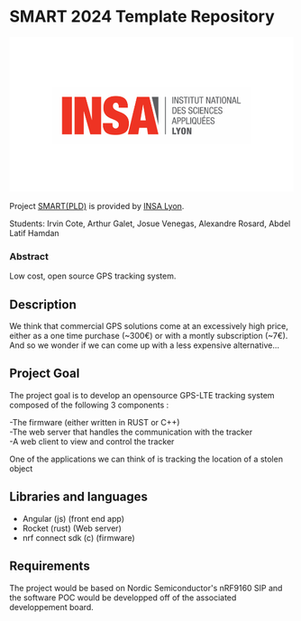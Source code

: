 # SMART 2024 Template Repository

![Insalogo](./images/logo-insa_0.png)

Project [SMART(PLD)](riccardotommasini.com/teaching/smart) is provided by [INSA Lyon](https://www.insa-lyon.fr/).

Students: Irvin Cote, Arthur Galet, Josue Venegas, Alexandre Rosard, Abdel Latif Hamdan

### Abstract
Low cost, open source GPS tracking system.

## Description
We think that commercial GPS solutions come at an excessively high price, either
as a one time purchase (~300€) or with a montly subscription (~7€).  
And so we wonder if we can come up with a less expensive alternative...

## Project Goal
The project goal is to develop an opensource GPS-LTE tracking system composed of the following 
3 components : 

-The firmware (either written in RUST or C++)  
-The web server that handles the communication with the tracker  
-A web client to view and control the tracker  

One of the applications we can think of is tracking the location of a stolen object 

## Libraries and languages

- Angular (js) (front end app)  
- Rocket (rust) (Web server)  
- nrf connect sdk (c) (firmware)  



## Requirements
The project would be based on Nordic Semiconductor's nRF9160 SIP and the software POC
would be developped off of the associated developpement board.
